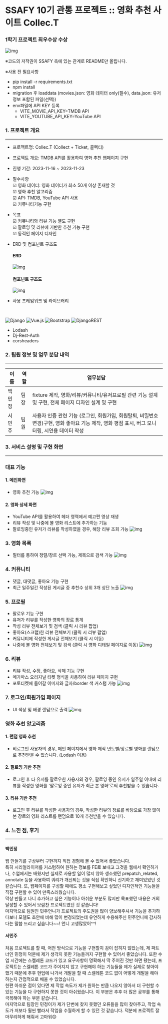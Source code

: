 # SSAFY 10기 관통 프로젝트 :: 영화 추천 사이트 Collec.T

### 1학기 프로젝트 최우수상 수상
![img](README.assets/관통프로젝트_상장.jpg)

※코드의 저작권이 SSAFY 측에 있는 관계로 README만 올립니다.

※사용 전 필요사항
- pip install -r requirements.txt
- npm install
- migration 후 loaddata (movies.json: 영화 데이터 only(필수), data.json: 유저 정보 포함된 파일(선택))
- env파일에 API KEY 등록
  - VITE_MOVIE_API_KEY=TMDB API
  - VITE_YOUTUBE_API_KEY=YouTube API

### 1. 프로젝트 개요
---
- 프로젝트명: Collec.T (Collect + Ticket, 콜렉티)
- 프로젝트 개요: TMDB API를 활용하여 영화 추천 웹페이지 구현
- 진행 기간: 2023-11-16 ~ 2023-11-23
- 필수사항<br>
  ☑ 영화 데이터: 영화 데이터가 최소 50개 이상 존재할 것<br>
  ☑ 영화 추천 알고리즘<br>
  ☑ API: TMDB, YouTube API 사용<br>
  ☑ 커뮤니티기능 구현<br>

- 목표<br>
  ☑ 커뮤니티와 리뷰 기능 별도 구현 <br>
  ☑ 팔로잉 및 리뷰에 기반한 추천 기능 구현 <br>
  ☑ 동적인 페이지 디자인 <br>

- ERD 및 컴포넌트 구조도
  #### ERD
  ![img](README.assets/관통프로젝트_ERD.png)
  #### 컴포넌트 구조도
  ![img](README.assets/관통프로젝트_컴포넌트구조도.png)

- 사용 프레임워크 및 라이브러리
<br>

  ![Django](https://img.shields.io/badge/django-%23092E20.svg?style=for-the-badge&logo=django&logoColor=white)
  ![Vue.js](https://img.shields.io/badge/vuejs-%2335495e.svg?style=for-the-badge&logo=vuedotjs&logoColor=%234FC08D)
  ![Bootstrap](https://img.shields.io/badge/bootstrap-%238511FA.svg?style=for-the-badge&logo=bootstrap&logoColor=white)
  ![DjangoREST](https://img.shields.io/badge/DJANGO-REST-ff1709?style=for-the-badge&logo=django&logoColor=white&color=ff1709&labelColor=gray)
  - Lodash
  - Dj-Rest-Auth
  - corsheaders


### 2. 팀원 정보 및 업무 분담 내역
---
|이름|역할|업무분담|
|------|---|---|
|백민정|팀장|fixture 제작, 영화/리뷰/커뮤니티/유저프로필 관련 기능 설계 및 구현, 전체 페이지 디자인 설계 및 구현|
|서민주|팀원|사용자 인증 관련 기능 (로그인, 회원가입, 회원탈퇴, 비밀번호 변경)구현, 영화 좋아요 기능 제작, 영화 평점 표시, 버그 모니터링, 시연용 데이터 작성|


### 3. 서비스 설명 및 구현 화면
---
### 대표 기능
#### 1. 메인화면
  - 영화 추천 기능
  ![img](README.assets/home.png)

#### 2. 영화 상세 화면
  - YouTube API를 활용하여 헤더 영역에서 예고편 영상 재생
  - 리뷰 작성 및 나중에 볼 영화 리스트에 추가하는 기능
  - 팔로잉중인 유저가 리뷰를 작성하였을 경우, 해당 리뷰 조회 가능
  ![img](README.assets/detail.png)

### 3. 영화 목록
  - 필터를 통하여 정렬/장르 선택 가능, 제목으로 검색 가능
  ![img](README.assets/movieList.png)

### 4. 커뮤니티
  - 댓글, 대댓글, 좋아요 기능 구현
  - 최근 일주일간 작성된 게시글 중 추천수 상위 3개 상단 노출
  ![img](README.assets/community.png)

### 5. 프로필
  - 팔로우 기능 구현
  - 유저가 리뷰를 작성한 영화의 장르 통계
  - 작성 리뷰 전체보기 및 검색 (클릭 시 리뷰 팝업)
  - 좋아요(스크랩)한 리뷰 전체보기 (클릭 시 리뷰 팝업)
  - 커뮤니티에 작성한 게시글 전체보기 (클릭 시 이동)
  - 나중에 볼 영화 전체보기 및 검색 (클릭 시 영화 디테일 페이지로 이동)
  ![img](README.assets/profile.png)

### 6. 리뷰
  - 리뷰 작성, 수정, 좋아요, 삭제 기능 구현 
  - 메가박스 오리지널 티켓 형식을 차용하여 리뷰 페이지 구현 
  - 포토티켓에 들어갈 이미지와 글자/border 색 커스텀 가능
  ![img](README.assets/review.png)

### 7. 로그인/회원가입 페이지
  - UI 색상 및 배경 랜덤으로 출력
  ![img](README.assets/signup.png)


### 영화 추천 알고리즘
  #### 1. 랜덤 영화 추천
  - 비로그인 사용자의 경우, 메인 페이지에서 영화 제작 년도별/장르별 영화를 랜덤으로 추천받을 수 있습니다. (Lodash 이용)
  #### 2. 팔로잉 기반 추천
  - 로그인 후 타 유저를 팔로우한 사용자의 경우, 팔로잉 중인 유저가 일주일 이내에 리뷰를 작성한 영화를 '팔로잉 중인 유저가 최근 본 영화'로써 추천받을 수 있습니다.
  #### 3. 리뷰 기반 추천
  - 로그인 후 리뷰를 작성한 사용자의 경우, 작성한 리뷰의 장르를 바탕으로 가장 많이 본 장르의 영화 리스트를 랜덤으로 10개 추천받을 수 있습니다.

### 4. 느낀 점, 후기
---
#### 백민정
웹 만들기를 구상부터 구현까지 직접 경험해 볼 수 있어서 좋았습니다.<br> 특히 시리얼라이저를 커스텀하여 원하는 정보를 FE로 보내고 그것을 웹에서 확인하거나, 수업에서는 배웠지만 실제로 사용할 일이 많지 않아 생소했던 prepatch_related, annotate 등을 사용하여 쿼리가 개선되는 것을 직접 확인하니 신기하고 재미있었던 것 같습니다. 또, 웹페이지를 구성할 때에도 평소 구현해보고 싶었던 디자인적인 기능들을 직접 구현할 수 있어 만족스러웠습니다.<br> 막상 만들고 나니 추가하고 싶은 기능이나 아쉬운 부분도 많지만 목표했던 내용은 거의 달성할 수 있어서 보람찬 프로젝트였던 것 같습니다! <br>
마지막으로 팀원인 민주언니가 프로젝트의 주도권을 많이 양보해주셔서 기능을 추가하다보니 모델도 초안에 비해 많이 변경되었는데 유연하게 수용해주신 민주언니께 감사하다는 말씀 드리고 싶습니다~~! 언니 고생많았어^^!

#### 서민주
처음 프로젝트를 할 때, 어떤 방식으로 기능을 구현할지 감이 잡히지 않았는데, 제 파트너인 민정이 덕분에 제가 생각지 못한 기능들까지 구현할 수 있어서 좋았습니다. 또한 수업 시간에는 스켈레톤 코드가 있고 요구사항이 명확해서 딱 주어진 것만 하면 됐는데, 프로젝트는 스켈레톤 코드가 주어지지 않고 구현해야 하는 기능들을 제가 실제로 찾아야 했기 때문에 추후 현업에 나가서 개발을 할 때 스켈레톤 코드 없이 어떻게 개발을 해야 하는지 간접적으로 배울 수 있었습니다.<br>한편 아쉬운 점이 있다면 제 작업 속도가 제가 원하는 만큼 나오지 않아서 더 구현할 수 있는 기능을 다 구현하지 못한 것이 아쉬웠습니다. 이 부분은 추후 더 많은 공부를 통해 극복해야 하는 부분 같습니다. <br> 마지막으로 팀장인 민정이가 제가 단번에 찾지 못했던 오류들을 많이 찾아주고, 작업 속도가 저보다 훨씬 빨라서 작업을 수월하게 할 수 있던 것 같습니다. 덕분에 프로젝트 잘 마무리하게 해줘서 고마워😊